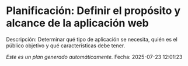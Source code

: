 # Planificación: Definir el propósito y alcance de la aplicación web

Descripción: Determinar qué tipo de aplicación se necesita, quién es el público objetivo y qué características debe tener.

*Este es un plan generado automáticamente.*
Fecha: 2025-07-23 12:01:23
